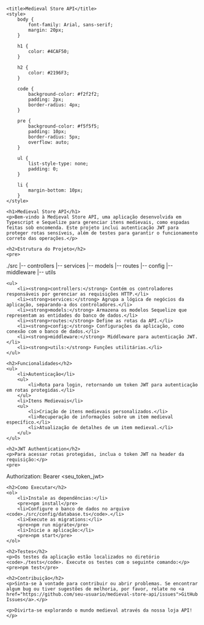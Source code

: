 
    <title>Medieval Store API</title>
    <style>
        body {
            font-family: Arial, sans-serif;
            margin: 20px;
        }

        h1 {
            color: #4CAF50;
        }

        h2 {
            color: #2196F3;
        }

        code {
            background-color: #f2f2f2;
            padding: 2px;
            border-radius: 4px;
        }

        pre {
            background-color: #f5f5f5;
            padding: 10px;
            border-radius: 5px;
            overflow: auto;
        }

        ul {
            list-style-type: none;
            padding: 0;
        }

        li {
            margin-bottom: 10px;
        }
    </style>
</head>

<body>

    <h1>Medieval Store API</h1>
    <p>Bem-vindo à Medieval Store API, uma aplicação desenvolvida em Typescript e Sequelize para gerenciar itens medievais, como espadas feitas sob encomenda. Este projeto inclui autenticação JWT para proteger rotas sensíveis, além de testes para garantir o funcionamento correto das operações.</p>

    <h2>Estrutura do Projeto</h2>
    <pre>
./src
|-- controllers
|-- services
|-- models
|-- routes
|-- config
|-- middleware
|-- utils
    </pre>

    <ul>
        <li><strong>controllers:</strong> Contém os controladores responsáveis por gerenciar as requisições HTTP.</li>
        <li><strong>services:</strong> Agrupa a lógica de negócios da aplicação, separando-a dos controladores.</li>
        <li><strong>models:</strong> Armazena os modelos Sequelize que representam as entidades do banco de dados.</li>
        <li><strong>routes:</strong> Define as rotas da API.</li>
        <li><strong>config:</strong> Configurações da aplicação, como conexão com o banco de dados.</li>
        <li><strong>middleware:</strong> Middleware para autenticação JWT.</li>
        <li><strong>utils:</strong> Funções utilitárias.</li>
    </ul>

    <h2>Funcionalidades</h2>
    <ul>
        <li>Autenticação</li>
        <ul>
            <li>Rota para login, retornando um token JWT para autenticação em rotas protegidas.</li>
        </ul>
        <li>Itens Medievais</li>
        <ul>
            <li>Criação de itens medievais personalizados.</li>
            <li>Recuperação de informações sobre um item medieval específico.</li>
            <li>Atualização de detalhes de um item medieval.</li>
        </ul>
    </ul>

    <h2>JWT Authentication</h2>
    <p>Para acessar rotas protegidas, inclua o token JWT na header da requisição:</p>
    <pre>
Authorization: Bearer <seu_token_jwt>
    </pre>

    <h2>Como Executar</h2>
    <ol>
        <li>Instale as dependências:</li>
        <pre>npm install</pre>
        <li>Configure o banco de dados no arquivo <code>./src/config/database.ts</code>.</li>
        <li>Execute as migrations:</li>
        <pre>npm run migrate</pre>
        <li>Inicie a aplicação:</li>
        <pre>npm start</pre>
    </ol>

    <h2>Testes</h2>
    <p>Os testes da aplicação estão localizados no diretório <code>./tests</code>. Execute os testes com o seguinte comando:</p>
    <pre>npm test</pre>

    <h2>Contribuição</h2>
    <p>Sinta-se à vontade para contribuir ou abrir problemas. Se encontrar algum bug ou tiver sugestões de melhoria, por favor, relate no <a href="https://github.com/seu-usuario/medieval-store-api/issues">GitHub Issues</a>.</p>

    <p>Divirta-se explorando o mundo medieval através da nossa loja API!</p>

</body>

</html>
